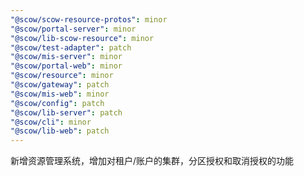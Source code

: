 ```yaml
---
"@scow/scow-resource-protos": minor
"@scow/portal-server": minor
"@scow/lib-scow-resource": minor
"@scow/test-adapter": patch
"@scow/mis-server": minor
"@scow/portal-web": minor
"@scow/resource": minor
"@scow/gateway": patch
"@scow/mis-web": minor
"@scow/config": patch
"@scow/lib-server": patch
"@scow/cli": minor
"@scow/lib-web": patch
---
```


新增资源管理系统，增加对租户/账户的集群，分区授权和取消授权的功能
